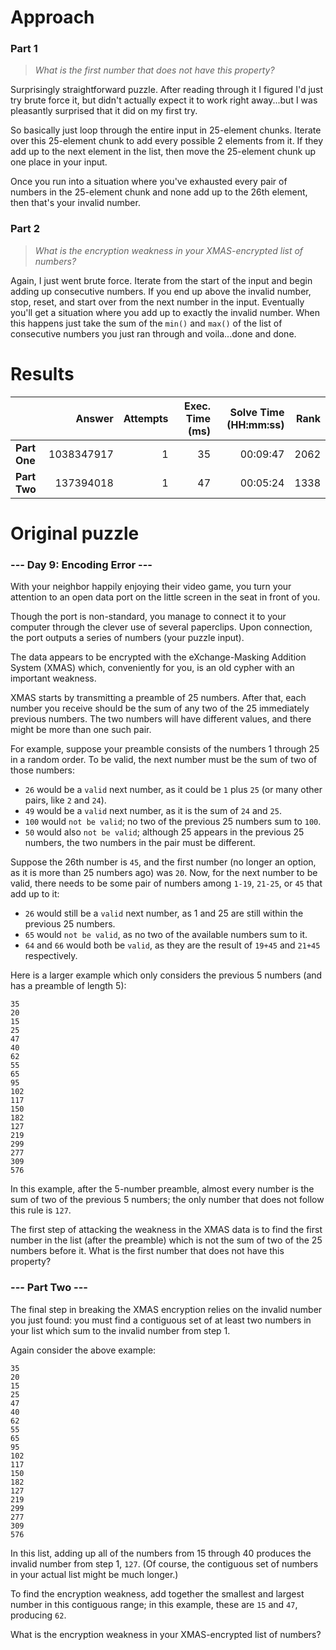 # Approach

### Part 1
> _What is the first number that does not have this property?_

Surprisingly straightforward puzzle. After reading through it I figured I'd just try brute force it, but
didn't actually expect it to work right away...but I was pleasantly surprised that it did on my first
try.

So basically just loop through the entire input in 25-element chunks. Iterate over this 25-element chunk
to add every possible 2 elements from it. If they add up to the next element in the list, then move the
25-element chunk up one place in your input.

Once you run into a situation where you've exhausted every pair of numbers in the 25-element chunk and
none add up to the 26th element, then that's your invalid number.

### Part 2
> _What is the encryption weakness in your XMAS-encrypted list of numbers?_

Again, I just went brute force. Iterate from the start of the input and begin adding up consecutive
numbers. If you end up above the invalid number, stop, reset, and start over from the next number in the
input. Eventually you'll get a situation where you add up to exactly the invalid number. When this happens
just take the sum of the `min()` and `max()` of the list of consecutive numbers you just ran through
and voila...done and done.

# Results

|    | Answer     | Attempts  | Exec. Time (ms) | Solve Time (HH:mm:ss) | Rank |
| ------ |-----------:| ---------:| -------------------:| ----:| ----:|
| **Part One**  | 1038347917  | 1  | 35  | 00:09:47  | 2062  |
| **Part Two**  | 137394018  | 1  | 47  | 00:05:24  | 1338  |

# Original puzzle

### --- Day 9: Encoding Error ---
With your neighbor happily enjoying their video game, you turn your attention to an open data port on
the little screen in the seat in front of you.

Though the port is non-standard, you manage to connect it to your computer through the clever use
of several paperclips. Upon connection, the port outputs a series of numbers (your puzzle input).

The data appears to be encrypted with the eXchange-Masking Addition System (XMAS) which, conveniently
for you, is an old cypher with an important weakness.

XMAS starts by transmitting a preamble of 25 numbers. After that, each number you receive should be
the sum of any two of the 25 immediately previous numbers. The two numbers will have different
values, and there might be more than one such pair.

For example, suppose your preamble consists of the numbers 1 through 25 in a random order.
To be valid, the next number must be the sum of two of those numbers:

* `26` would be a `valid` next number, as it could be `1` plus `25` (or many other pairs, like `2` and `24`).
* `49` would be a `valid` next number, as it is the sum of `24` and `25`.
* `100` would `not be valid`; no two of the previous 25 numbers sum to `100`.
* `50` would also `not be valid`; although 25 appears in the previous 25 numbers, the two numbers
  in the pair must be different.

Suppose the 26th number is `45`, and the first number (no longer an option, as it is more than
25 numbers ago) was `20`. Now, for the next number to be valid, there needs to be some pair of
numbers among `1-19`, `21-25`, or `45` that add up to it:

* `26` would still be a `valid` next number, as 1 and 25 are still within the previous 25 numbers.
* `65` would `not be valid`, as no two of the available numbers sum to it.
* `64` and `66` would both be `valid`, as they are the result of `19+45` and `21+45` respectively.

Here is a larger example which only considers the previous 5 numbers (and has a preamble of length 5):
```
35
20
15
25
47
40
62
55
65
95
102
117
150
182
127
219
299
277
309
576
```
In this example, after the 5-number preamble, almost every number is the sum of two of the previous
5 numbers; the only number that does not follow this rule is `127`.

The first step of attacking the weakness in the XMAS data is to find the first number in the list
(after the preamble) which is not the sum of two of the 25 numbers before it. What is the first
number that does not have this property?

### --- Part Two ---
The final step in breaking the XMAS encryption relies on the invalid number you just found: you must
find a contiguous set of at least two numbers in your list which sum to the invalid number from step 1.

Again consider the above example:
```
35
20
15
25
47
40
62
55
65
95
102
117
150
182
127
219
299
277
309
576
```
In this list, adding up all of the numbers from 15 through 40 produces the invalid number from
step 1, `127`. (Of course, the contiguous set of numbers in your actual list might be much longer.)

To find the encryption weakness, add together the smallest and largest number in this contiguous
range; in this example, these are `15` and `47`, producing `62`.

What is the encryption weakness in your XMAS-encrypted list of numbers?
